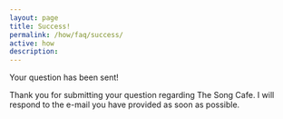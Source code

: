 ```yaml
---
layout: page
title: Success!
permalink: /how/faq/success/
active: how
description:
---
```


Your question has been sent!

Thank you for submitting your question regarding The Song Cafe. I will respond to the e-mail you have provided as soon as possible.